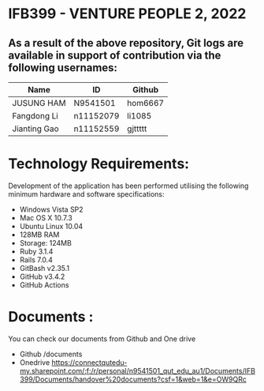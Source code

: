 # IFB399 - VENTURE PEOPLE 2, 2022 #

## As a result of the above repository, Git logs are available in support of contribution via the following usernames: ## 

Name | ID | Github
--- | --- | --- |
JUSUNG HAM | N9541501 | hom6667
Fangdong Li | n11152079 | li1085
Jianting Gao | n11152559 | gjttttt

# Technology Requirements: ##

Development of the application has been performed utilising the following minimum hardware and software specifications:
*	Windows Vista SP2
*	Mac OS X 10.7.3
*	Ubuntu Linux 10.04
*	128MB RAM
*	Storage: 124MB
*   Ruby 3.1.4
*   Rails 7.0.4
*	GitBash v2.35.1
*	GitHub v3.4.2
*	GitHub Actions

# Documents : ##

You can check our documents from Github and One drive 
* Github /documents 
* Onedrive https://connectqutedu-my.sharepoint.com/:f:/r/personal/n9541501_qut_edu_au1/Documents/IFB399/Documents/handover%20documents?csf=1&web=1&e=OW9QRc
